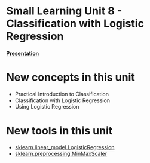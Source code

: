 # Small Learning Unit 8 - Classification with Logistic Regression


#### [Presentation](https://docs.google.com/presentation/d/1Ir5RYf-TnyP56tzkueXz2cFBh2EWMKPq-Z4A7Oj00YM/edit?usp=sharing)

# New concepts in this unit

- Practical Introduction to Classification
- Classification with Logistic Regression
- Using Logistic Regression

# New tools in this unit

- [sklearn.linear_model.LogisticRegression](https://scikit-learn.org/stable/modules/generated/sklearn.linear_model.LogisticRegression.html)
- [sklearn.preprocessing.MinMaxScaler](https://scikit-learn.org/stable/modules/generated/sklearn.preprocessing.MinMaxScaler.html)
